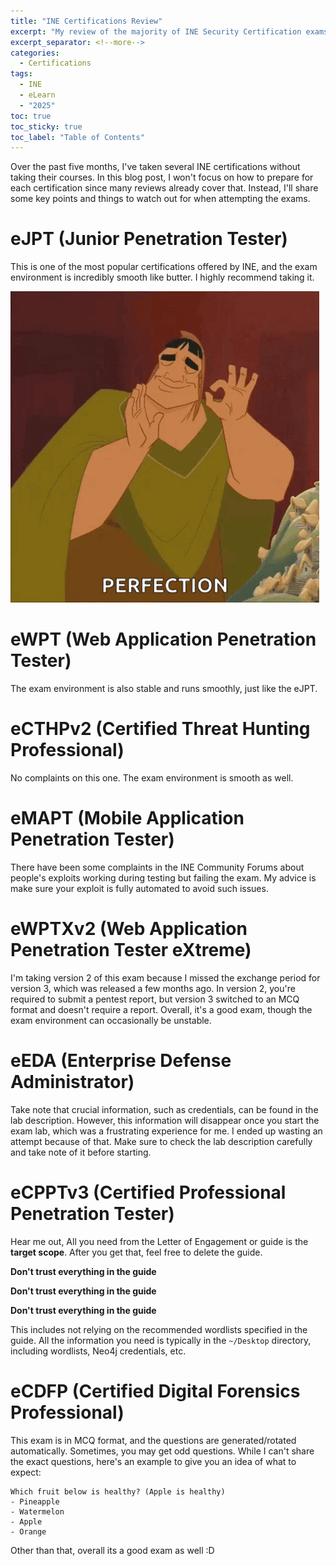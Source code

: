 ```yaml
---
title: "INE Certifications Review"
excerpt: "My review of the majority of INE Security Certification exams, focusing on things you should note when attempting the exam."
excerpt_separator: <!--more-->
categories:
  - Certifications
tags:
  - INE
  - eLearn
  - "2025"
toc: true
toc_sticky: true
toc_label: "Table of Contents"
---
```


Over the past five months, I've taken several INE certifications without taking their courses. In this blog post, I won't focus on how to prepare for each certification since many reviews already cover that. Instead, I'll share some key points and things to watch out for when attempting the exams.

# eJPT (Junior Penetration Tester)
This is one of the most popular certifications offered by INE, and the exam environment is incredibly smooth like butter. I highly recommend taking it.

![Perfection](/assets/images/ine-certifications/perfection.gif)

# eWPT (Web Application Penetration Tester)
The exam environment is also stable and runs smoothly, just like the eJPT.

# eCTHPv2 (Certified Threat Hunting Professional)
No complaints on this one. The exam environment is smooth as well.

# eMAPT (Mobile Application Penetration Tester)
There have been some complaints in the INE Community Forums about people's exploits working during testing but failing the exam. My advice is make sure your exploit is fully automated to avoid such issues.

# eWPTXv2 (Web Application Penetration Tester eXtreme)
I'm taking version 2 of this exam because I missed the exchange period for version 3, which was released a few months ago. In version 2, you're required to submit a pentest report, but version 3 switched to an MCQ format and doesn't require a report. Overall, it's a good exam, though the exam environment can occasionally be unstable.

# eEDA (Enterprise Defense Administrator)
Take note that crucial information, such as credentials, can be found in the lab description. However, this information will disappear once you start the exam lab, which was a frustrating experience for me. I ended up wasting an attempt because of that. Make sure to check the lab description carefully and take note of it before starting.

# eCPPTv3 (Certified Professional Penetration Tester)
Hear me out, All you need from the Letter of Engagement or guide is the **target scope**. After you get that, feel free to delete the guide.

**Don't trust everything in the guide**

**Don't trust everything in the guide**

**Don't trust everything in the guide**

This includes not relying on the recommended wordlists specified in the guide. All the information you need is typically in the `~/Desktop` directory, including wordlists, Neo4j credentials, etc.

# eCDFP (Certified Digital Forensics Professional)
This exam is in MCQ format, and the questions are generated/rotated automatically. Sometimes, you may get odd questions. While I can't share the exact questions, here's an example to give you an idea of what to expect:
```
Which fruit below is healthy? (Apple is healthy)
- Pineapple
- Watermelon
- Apple
- Orange
```

Other than that, overall its a good exam as well :D
